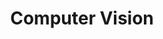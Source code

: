 ---
layout: page
title: Computer Vision
description: >
  about cv..
sitemap: false
hide_last_modified: true
permalink: /cv/
---
